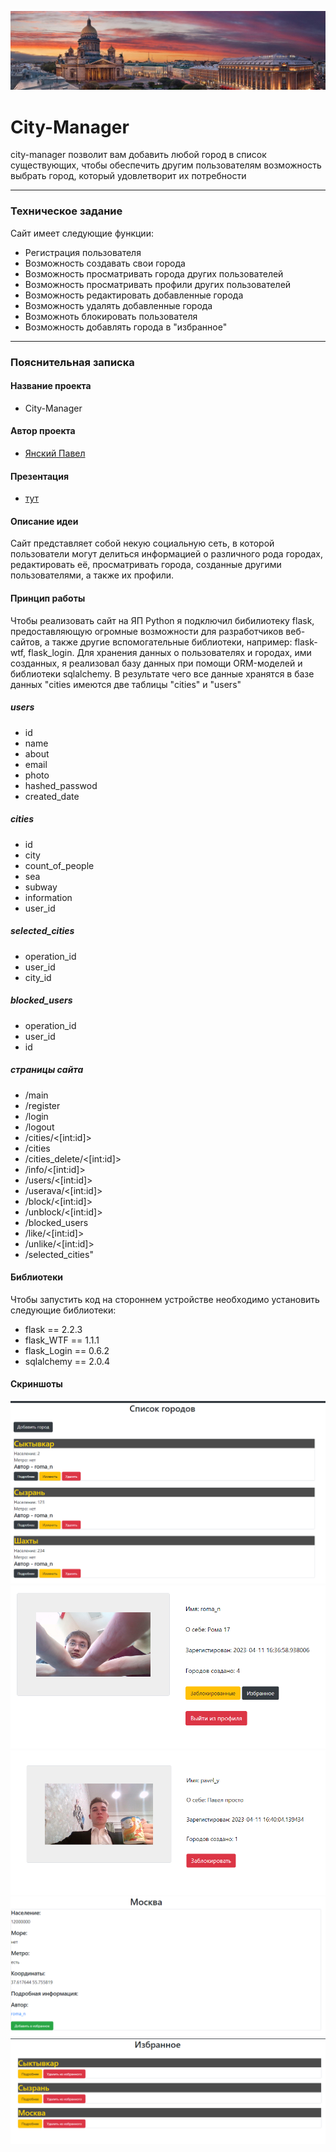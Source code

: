 ![панорамное фото Санкт-Петербурга](static/images/panorama1.jpg)
# City-Manager
city-manager позволит вам добавить любой город в список существующих, чтобы обеспечить другим пользователям возможность выбрать город, который удовлетворит их потребности
___
### Техническое задание
Сайт имеет следующие функции:
* Регистрация пользователя
* Возможность создавать свои города
* Возможность просматривать города других пользователей
* Возможность просматривать профили других пользователей
* Возможность редактировать добавленные города
* Возможность удалять добавленные города
* Возможноть блокировать пользователя
* Возможность добавлять города в "избранное"
___
### Пояснительная записка
#### Название проекта
* City-Manager
#### Автор проекта
* [Янский Павел](https://vk.com/pavelyanski)
#### Презентация
* [тут](https://docs.google.com/presentation/d/1Z6mxuuszKwIg6U1JDMowxH6Rh-ErcA40SVC8uNhN6UY/edit?usp=sharing)
#### Описание идеи
Сайт представляет собой некую социальную сеть, в которой пользователи могут делиться информацией о различного рода городах, редактировать её, просматривать города, созданные другими пользователями, а также их профили. 
#### Принцип работы
Чтобы реализовать сайт на ЯП Python я подключил бибилиотеку flask, предоставляющую огромные возможности для разработчиков веб-сайтов, а также другие вспомогательные библиотеки, например: flask-wtf, flask_login. Для хранения данных о пользователях и городах, ими созданных, я реализовал базу данных при помощи ORM-моделей и библиотеки sqlalchemy. В результате чего все данные хранятся в базе данных "cities имеются две таблицы "cities" и "users"
##### users
* id
* name
* about
* email
* photo
* hashed_passwod
* created_date
##### cities
* id
* city
* count_of_people
* sea
* subway
* information
* user_id
##### selected_cities
* operation_id
* user_id
* city_id
##### blocked_users
* operation_id
* user_id
* id
##### страницы сайта
* /main
* /register
* /login
* /logout
* /cities/<[int:id]>
* /cities
* /cities_delete/<[int:id]>
* /info/<[int:id]>
* /users/<[int:id]>
* /userava/<[int:id]> 
* /block/<[int:id]>
* /unblock/<[int:id]> 
* /blocked_users
* /like/<[int:id]>
* /unlike/<[int:id]>
* /selected_cities"


#### Библиотеки
Чтобы запустить код на стороннем устройстве необходимо установить следующие библиотеки:
* flask == 2.2.3
* flask_WTF == 1.1.1
* flask_Login == 0.6.2
* sqlalchemy == 2.0.4
#### Скриншоты
![скриншот](static/images/screen1.png)
![скриншот](static/images/screen2.png)
![скриншот](static/images/screen3.png)
![скриншот](static/images/screen4.png)
![скриншот](static/images/screen5.png)